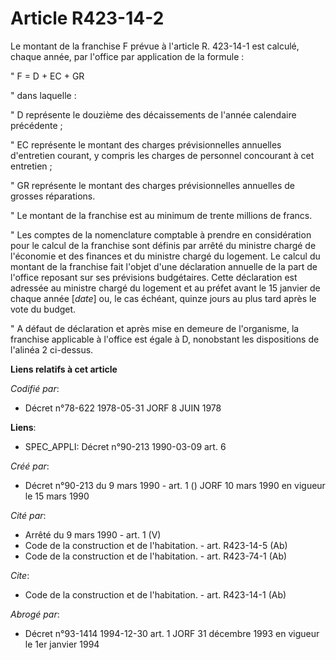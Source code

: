 # Article R423-14-2

Le montant de la franchise F prévue à l'article R. 423-14-1 est calculé, chaque année, par l'office par application de la
formule :

" F = D + EC + GR

" dans laquelle :

" D   représente le douzième des décaissements de l'année calendaire précédente ;

" EC   représente le montant des charges prévisionnelles annuelles d'entretien courant, y compris les charges de personnel
concourant à cet entretien ;

" GR   représente le montant des charges prévisionnelles annuelles de grosses réparations.

" Le montant de la franchise est au minimum de trente millions de francs.

" Les comptes de la nomenclature comptable à prendre en considération pour le calcul de la franchise sont définis par arrêté
du ministre chargé de l'économie et des finances et du ministre chargé du logement. Le calcul du montant de la franchise fait
l'objet d'une déclaration annuelle de la part de l'office reposant sur ses prévisions budgétaires. Cette déclaration est
adressée au ministre chargé du logement et au préfet avant le 15 janvier de chaque année [*date*] ou, le cas échéant, quinze
jours au plus tard après le vote du budget.

" A défaut de déclaration et après mise en demeure de l'organisme, la franchise applicable à l'office est égale à D,
nonobstant les dispositions de l'alinéa 2 ci-dessus.

**Liens relatifs à cet article**

_Codifié par_:

  - Décret n°78-622 1978-05-31 JORF 8 JUIN 1978

**Liens**:

  - SPEC_APPLI: Décret n°90-213 1990-03-09 art. 6

_Créé par_:

  - Décret n°90-213 du 9 mars 1990 - art. 1 () JORF 10 mars 1990 en vigueur le 15 mars 1990

_Cité par_:

  - Arrêté du 9 mars 1990 - art. 1 (V)
  - Code de la construction et de l'habitation. - art. R423-14-5 (Ab)
  - Code de la construction et de l'habitation. - art. R423-74-1 (Ab)

_Cite_:

  - Code de la construction et de l'habitation. - art. R423-14-1 (Ab)

_Abrogé par_:

  - Décret n°93-1414 1994-12-30 art. 1 JORF 31 décembre 1993 en vigueur le 1er janvier 1994
